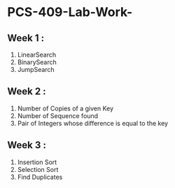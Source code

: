 # PCS-409-Lab-Work-
## Week 1 :
<ol>
<li>LinearSearch</li>
<li>BinarySearch</li>
<li>JumpSearch</li>
</ol>

## Week 2 :
<ol>
<li>Number of Copies of a given Key</li>
<li>Number of Sequence found</li>
<li>Pair of Integers whose difference is equal to the key</li>
</ol>

## Week 3 :
<ol>
<li>Insertion Sort</li>
<li>Selection Sort</li>
<li>Find Duplicates</li>
</ol>
